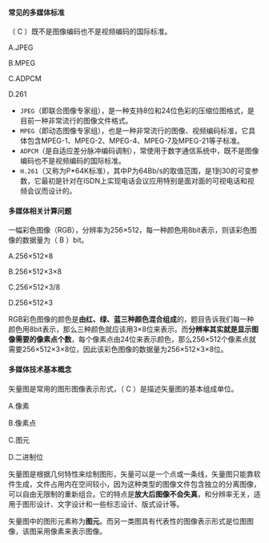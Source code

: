 #### 常见的多媒体标准

（ C ）既不是图像编码也不是视频编码的国际标准。

A.JPEG

 B.MPEG

 C.ADPCM

 D.261

- `JPEG`（即联合图像专家组），是一种支持8位和24位色彩的压缩位图格式，是目前一种非常流行的图像文件格式。
- `MPEG`（即动态图像专家组），也是一种非常流行的图像、视频编码标准，它具体包含MPEG-1、MPEG-2、MPEG-4、MPEG-7及MPEG-21等子标准。
- `ADPCM`（是自适应差分脉冲编码调制），常使用于数字通信系统中，既不是图像编码也不是视频编码的国际标准。
- `H.261`（又称为P*64K标准），其中P为64Bb/s的取值范围，是1到30的可变参数，它最初是针对在ISDN上实现电话会议应用特别是面对面的可视电话和视频会议而设计的。



#### 多媒体相关计算问题

一幅彩色图像（RGB），分辨率为256×512，每一种颜色用8bit表示，则该彩色图像的数据量为（ B ）bit。

A.256×512×8

B.256×512×3×8

C.256×512×3/8

D.256×512×3

RGB彩色图像的颜色是**由红、绿、蓝三种颜色混合组成**的，题目告诉我们每一种颜色用8bit表示，那么三种颜色就应该用3×8位来表示。而**分辨率其实就是显示图像需要的像素点个数**，每个像素点由24位来表示颜色，那么256×512个像素点就需要256×512×3×8位，因此该彩色图像的数据量为256×512×3×8位。



#### 多媒体技术基本概念

 矢量图是常用的图形图像表示形式，（ C ）是描述矢量图的基本组成单位。

A.像素

B.像素点

C.图元

D.二进制位

矢量图是根据几何特性来绘制图形，矢量可以是一个点或一条线，矢量图只能靠软件生成，文件占用内在空间较小，因为这种类型的图像文件包含独立的分离图像，可以自由无限制的重新组合。它的特点是**放大后图像不会失真**，和分辨率无关，适用于图形设计、文字设计和一些标志设计、版式设计等。

矢量图中的图形元素称为**图元**。而另一类图具有代表性的图像表示形式是位图图像，该图采用像素来表示图像。







































































































